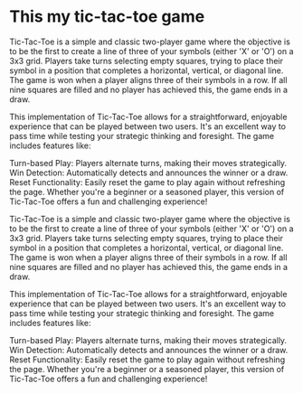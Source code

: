 # This my tic-tac-toe game

Tic-Tac-Toe is a simple and classic two-player game where the objective is to be the first to create a line of three of your symbols (either 'X' or 'O') on a 3x3 grid. Players take turns selecting empty squares, trying to place their symbol in a position that completes a horizontal, vertical, or diagonal line. The game is won when a player aligns three of their symbols in a row. If all nine squares are filled and no player has achieved this, the game ends in a draw.

This implementation of Tic-Tac-Toe allows for a straightforward, enjoyable experience that can be played between two users. It's an excellent way to pass time while testing your strategic thinking and foresight. The game includes features like:

Turn-based Play: Players alternate turns, making their moves strategically.
Win Detection: Automatically detects and announces the winner or a draw.
Reset Functionality: Easily reset the game to play again without refreshing the page.
Whether you're a beginner or a seasoned player, this version of Tic-Tac-Toe offers a fun and challenging experience!

Tic-Tac-Toe is a simple and classic two-player game where the objective is to be the first to create a line of three of your symbols (either 'X' or 'O') on a 3x3 grid. Players take turns selecting empty squares, trying to place their symbol in a position that completes a horizontal, vertical, or diagonal line. The game is won when a player aligns three of their symbols in a row. If all nine squares are filled and no player has achieved this, the game ends in a draw.

This implementation of Tic-Tac-Toe allows for a straightforward, enjoyable experience that can be played between two users. It's an excellent way to pass time while testing your strategic thinking and foresight. The game includes features like:

Turn-based Play: Players alternate turns, making their moves strategically.
Win Detection: Automatically detects and announces the winner or a draw.
Reset Functionality: Easily reset the game to play again without refreshing the page.
Whether you're a beginner or a seasoned player, this version of Tic-Tac-Toe offers a fun and challenging experience!
